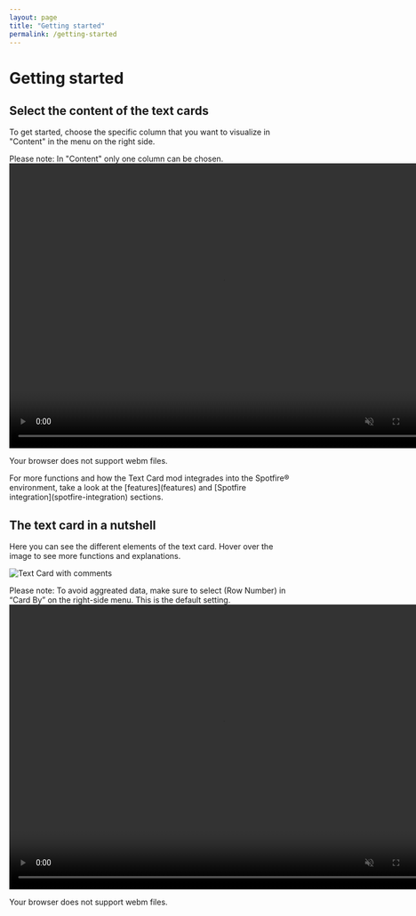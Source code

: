 ```yaml
---
layout: page
title: "Getting started"
permalink: /getting-started
---
```


# Getting started

## Select the content of the text cards
To get started, choose the specific column that you want to visualize in "Content" in the menu on the right side. 

Please note: 
In "Content" only one column can be chosen.
<video controls muted width="768" height="512">
  <source src="{{ site.baseurl }}/assets/webms/select-content.webm" type="video/webm">
  <p>Your browser does not support webm files.</p>
</video>
For more functions and how the Text Card mod integrades into the Spotfire® environment, take a look at the [features](features) and [Spotfire integration](spotfire-integration) sections.

## The text card in a nutshell
Here you can see the different elements of the text card. Hover over the image to see more functions and explanations.

<img src='{{ site.baseurl }}/assets/images/text-card-commented1.png' onmouseover="this.src='{{ site.baseurl }}/assets/images/text-card-commented2.png';" onmouseout="this.src='{{ site.baseurl }}/assets/images/text-card-commented1.png';" class="rounded shadow-new" alt="Text Card with comments"/>


Please note:
To avoid aggreated data, make sure to select (Row Number) in “Card By” on the right-side menu. This is the default setting.
<video controls muted width="768" height="512">
  <source src="{{ site.baseurl }}/assets/webms/select-row-number.webm" type="video/webm">
  <p>Your browser does not support webm files.</p>
</video>